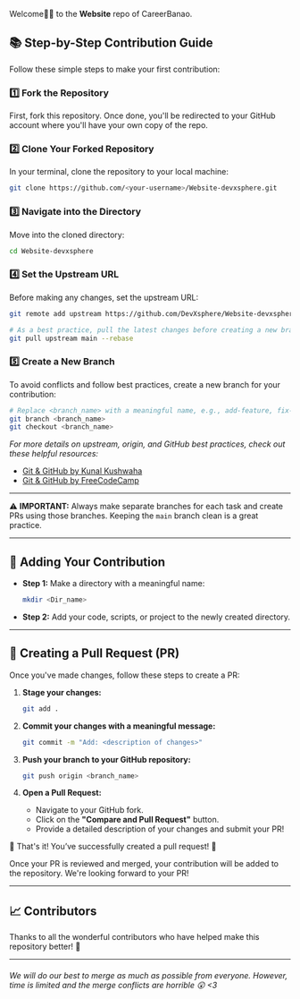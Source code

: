 Welcome🙏🏼 to the **Website** repo of CareerBanao.

## 📚 Step-by-Step Contribution Guide

Follow these simple steps to make your first contribution:

### 1️⃣ **Fork the Repository**
First, fork this repository. Once done, you'll be redirected to your GitHub account where you'll have your own copy of the repo.

### 2️⃣ **Clone Your Forked Repository**
In your terminal, clone the repository to your local machine:
```bash
git clone https://github.com/<your-username>/Website-devxsphere.git
```

### 3️⃣ **Navigate into the Directory**
Move into the cloned directory:
```bash
cd Website-devxsphere
```

### 4️⃣ **Set the Upstream URL**
Before making any changes, set the upstream URL:
```bash
git remote add upstream https://github.com/DevXsphere/Website-devxsphere.git

# As a best practice, pull the latest changes before creating a new branch:
git pull upstream main --rebase
```

### 5️⃣ **Create a New Branch**
To avoid conflicts and follow best practices, create a new branch for your contribution:
```bash
# Replace <branch_name> with a meaningful name, e.g., add-feature, fix-issue.
git branch <branch_name>
git checkout <branch_name>
```

_For more details on upstream, origin, and GitHub best practices, check out these helpful resources:_

- [Git & GitHub by Kunal Kushwaha](https://www.youtube.com/watch?v=apGV9Kg7ics)
- [Git & GitHub by FreeCodeCamp](https://www.youtube.com/watch?v=RGOj5yH7evk)

---

⚠️ **IMPORTANT:** Always make separate branches for each task and create PRs using those branches. Keeping the `main` branch clean is a great practice.

---

## 📂 Adding Your Contribution

- **Step 1:** Make a directory with a meaningful name:
  ```bash
  mkdir <Dir_name>
  ```
- **Step 2:** Add your code, scripts, or project to the newly created directory.

---

## 🚀 Creating a Pull Request (PR)

Once you've made changes, follow these steps to create a PR:

1. **Stage your changes:**
   ```bash
   git add .
   ```
2. **Commit your changes with a meaningful message:**
   ```bash
   git commit -m "Add: <description of changes>"
   ```
3. **Push your branch to your GitHub repository:**
   ```bash
   git push origin <branch_name>
   ```

4. **Open a Pull Request:**
   - Navigate to your GitHub fork.
   - Click on the **"Compare and Pull Request"** button.
   - Provide a detailed description of your changes and submit your PR!

🎉 That's it! You’ve successfully created a pull request! 🥳

Once your PR is reviewed and merged, your contribution will be added to the repository. We're looking forward to your PR!

---


## 📈 Contributors

Thanks to all the wonderful contributors who have helped make this repository better! 🙌




---

###### *We will do our best to merge as much as possible from everyone. However, time is limited and the merge conflicts are horrible :astonished: <3*
